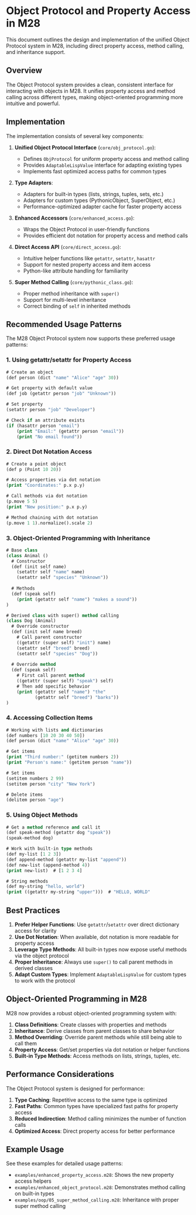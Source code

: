 # Object Protocol and Property Access in M28

This document outlines the design and implementation of the unified Object Protocol system in M28,
including direct property access, method calling, and inheritance support.

## Overview

The Object Protocol system provides a clean, consistent interface for interacting with objects
in M28. It unifies property access and method calling across different types, making object-oriented
programming more intuitive and powerful.

## Implementation

The implementation consists of several key components:

1. **Unified Object Protocol Interface** (`core/obj_protocol.go`):
   - Defines `ObjProtocol` for uniform property access and method calling
   - Provides `AdaptableLispValue` interface for adapting existing types
   - Implements fast optimized access paths for common types

2. **Type Adapters**:
   - Adapters for built-in types (lists, strings, tuples, sets, etc.)
   - Adapters for custom types (PythonicObject, SuperObject, etc.)
   - Performance-optimized adapter cache for faster property access

3. **Enhanced Accessors** (`core/enhanced_access.go`):
   - Wraps the Object Protocol in user-friendly functions
   - Provides efficient dot notation for property access and method calls

4. **Direct Access API** (`core/direct_access.go`):
   - Intuitive helper functions like `getattr`, `setattr`, `hasattr`
   - Support for nested property access and item access
   - Python-like attribute handling for familiarity

5. **Super Method Calling** (`core/pythonic_class.go`):
   - Proper method inheritance with `super()`
   - Support for multi-level inheritance
   - Correct binding of `self` in inherited methods

## Recommended Usage Patterns

The M28 Object Protocol system now supports these preferred usage patterns:

### 1. Using getattr/setattr for Property Access

```lisp
# Create an object
(def person (dict "name" "Alice" "age" 30))

# Get property with default value
(def job (getattr person "job" "Unknown"))

# Set property
(setattr person "job" "Developer")

# Check if an attribute exists
(if (hasattr person "email")
    (print "Email:" (getattr person "email"))
    (print "No email found"))
```

### 2. Direct Dot Notation Access

```lisp
# Create a point object
(def p (Point 10 20))

# Access properties via dot notation
(print "Coordinates:" p.x p.y)

# Call methods via dot notation
(p.move 5 5)
(print "New position:" p.x p.y)

# Method chaining with dot notation
(p.move 1 1).normalize().scale 2)
```

### 3. Object-Oriented Programming with Inheritance

```lisp
# Base class
(class Animal ()
  # Constructor
  (def (init self name)
    (setattr self "name" name)
    (setattr self "species" "Unknown"))
  
  # Methods
  (def (speak self)
    (print (getattr self "name") "makes a sound"))
)

# Derived class with super() method calling
(class Dog (Animal)
  # Override constructor
  (def (init self name breed)
    # Call parent constructor
    ((getattr (super self) "init") name)
    (setattr self "breed" breed)
    (setattr self "species" "Dog"))
  
  # Override method
  (def (speak self)
    # First call parent method
    ((getattr (super self) "speak") self)
    # Then add specific behavior
    (print (getattr self "name") "the" 
           (getattr self "breed") "barks"))
)
```

### 4. Accessing Collection Items

```lisp
# Working with lists and dictionaries
(def numbers [10 20 30 40 50])
(def person (dict "name" "Alice" "age" 30))

# Get items
(print "Third number:" (getitem numbers 2))
(print "Person's name:" (getitem person "name"))

# Set items
(setitem numbers 2 99)
(setitem person "city" "New York")

# Delete items
(delitem person "age")
```

### 5. Using Object Methods

```lisp
# Get a method reference and call it
(def speak-method (getattr dog "speak"))
(speak-method dog)

# Work with built-in type methods
(def my-list [1 2 3])
(def append-method (getattr my-list "append"))
(def new-list (append-method 4))
(print new-list)  # [1 2 3 4]

# String methods
(def my-string "hello, world")
(print ((getattr my-string "upper")))  # "HELLO, WORLD"
```

## Best Practices

1. **Prefer Helper Functions**: Use `getattr`/`setattr` over direct dictionary access for clarity
2. **Use Dot Notation**: When available, dot notation is more readable for property access
3. **Leverage Type Methods**: All built-in types now expose useful methods via the object protocol
4. **Proper Inheritance**: Always use `super()` to call parent methods in derived classes
5. **Adapt Custom Types**: Implement `AdaptableLispValue` for custom types to work with the protocol

## Object-Oriented Programming in M28

M28 now provides a robust object-oriented programming system with:

1. **Class Definitions**: Create classes with properties and methods
2. **Inheritance**: Derive classes from parent classes to share behavior
3. **Method Overriding**: Override parent methods while still being able to call them
4. **Property Access**: Get/set properties via dot notation or helper functions
5. **Built-in Type Methods**: Access methods on lists, strings, tuples, etc.

## Performance Considerations

The Object Protocol system is designed for performance:

1. **Type Caching**: Repetitive access to the same type is optimized
2. **Fast Paths**: Common types have specialized fast paths for property access
3. **Reduced Indirection**: Method calling minimizes the number of function calls
4. **Optimized Access**: Direct property access for better performance

## Example Usage

See these examples for detailed usage patterns:

- `examples/enhanced_property_access.m28`: Shows the new property access helpers
- `examples/enhanced_object_protocol.m28`: Demonstrates method calling on built-in types
- `examples/oop/05_super_method_calling.m28`: Inheritance with proper super method calling